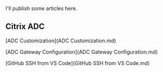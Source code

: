 I'll publish some articles here.

## Citrix ADC
[ADC Customization](ADC Customization.md)

[ADC Gateway Configuration](ADC Gateway Configuration.md)

[GitHub SSH from VS Code](GitHub SSH from VS Code.md)
